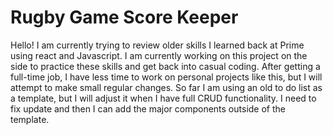 # Rugby Game Score Keeper

Hello! I am currently trying to review older skills I learned back at Prime using react and Javascript. I am currently working on this project on the side to practice these skills and get back into casual coding. After getting a full-time job, I have less time to work on personal projects like this, but I will attempt to make small regular changes. So far I am using an old to do list as a template, but I will adjust it when I have full CRUD functionality. I need to fix update and then I can add the major components outside of the template.

